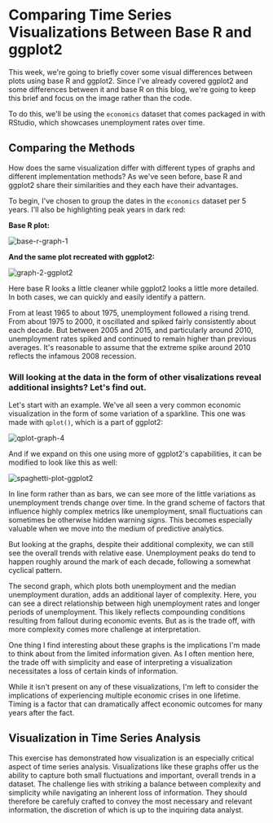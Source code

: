 # Comparing Time Series Visualizations Between Base R and ggplot2

This week, we're going to briefly cover some visual differences between plots using base R and ggplot2. Since I've already covered ggplot2 and some differences between it and base R on this blog, we're going to keep this brief and focus on the image rather than the code.

To do this, we'll be using the `economics` dataset that comes packaged in with RStudio, which showcases unemployment rates over time.

## Comparing the Methods
How does the same visualization differ with different types of graphs and different implementation methods? As we've seen before, base R and ggplot2 share their similarities and they each have their advantages.

To begin, I've chosen to group the dates in the `economics` dataset per 5 years. I'll also be highlighting peak years in dark red:

**Base R plot:**

![base-r-graph-1](https://github.com/user-attachments/assets/06357720-c460-4a74-9e4f-035280f1b129)


**And the same plot recreated with ggplot2:**

![graph-2-ggplot2](https://github.com/user-attachments/assets/ba3e3d4b-e633-4ebf-9397-198fcb572334)


Here base R looks a little cleaner while ggplot2 looks a little more detailed. In both cases, we can quickly and easily identify a pattern.

From at least 1965 to about 1975, unemployment followed a rising trend. From about 1975 to 2000, it oscillated and spiked fairly consistently about each decade. But between 2005 and 2015, and particularly around 2010, unemployment rates spiked and continued to remain higher than previous averages. It's reasonable to assume that the extreme spike around 2010 reflects the infamous 2008 recession.


### Will looking at the data in the form of other visalizations reveal additional insights? Let's find out.

Let's start with an example. We've all seen a very common economic visualization in the form of some variation of a sparkline. This one was made with `qplot()`, which is a part of ggplot2:

![qplot-graph-4](https://github.com/user-attachments/assets/b2f2a729-d866-407b-9f95-c2b055295edd)

And if we expand on this one using more of ggplot2's capabilities, it can be modified to look like this as well:

![spaghetti-plot-ggplot2](https://github.com/user-attachments/assets/246bd4f3-379c-4e1d-85cb-db083a90dbe1)


In line form rather than as bars, we can see more of the little variations as unemployment trends change over time. In the grand scheme of factors that influence highly complex metrics like unemployment, small fluctuations can sometimes be otherwise hidden warning signs. This becomes especially valuable when we move into the medium of predictive analytics.

But looking at the graphs, despite their additional complexity, we can still see the overall trends with relative ease. Unemployment peaks do tend to happen roughly around the mark of each decade, following a somewhat cyclical pattern.

The second graph, which plots both unemployment and the median unemployment duration, adds an additional layer of complexity. Here, you can see a direct relationship between high unemployment rates and longer periods of unemployment. This likely reflects compounding conditions resulting from fallout during economic events. But as is the trade off, with more complexity comes more challenge at interpretation.

One thing I find interesting about these graphs is the implications I'm made to think about from the limited information given. As I often mention here, the trade off with simplicity and ease of interpreting a visualization necessitates a loss of certain kinds of information.

While it isn't present on any of these visualizations, I'm left to consider the implications of experiencing multiple economic crises in one lifetime. Timing is a factor that can dramatically affect economic outcomes for many years after the fact.

## Visualization in Time Series Analysis
This exercise has demonstrated how visualization is an especially critical aspect of time series analysis. Visualizations like these graphs offer us the ability to capture both small fluctuations and important, overall trends in a dataset. The challenge lies with striking a balance between complexity and simplicity while navigating an inherent loss of information. They should therefore be carefuly crafted to convey the most necessary and relevant information, the discretion of which is up to the inquiring data analyst.
